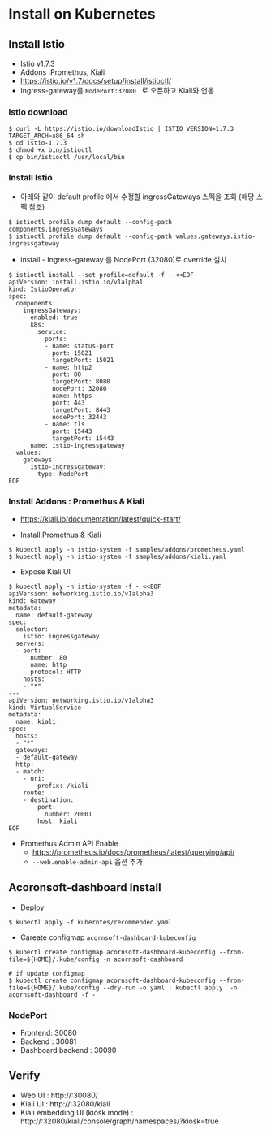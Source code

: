 # Install on Kubernetes


## Install Istio 

* Istio v1.7.3
* Addons :Promethus, Kiali
* https://istio.io/v1.7/docs/setup/install/istioctl/
* Ingress-gateway를 `NodePort:32080 ` 로 오픈하고 Kiali와 연동


### Istio download

```
$ curl -L https://istio.io/downloadIstio | ISTIO_VERSION=1.7.3 TARGET_ARCH=x86_64 sh -
$ cd istio-1.7.3
$ chmod +x bin/istioctl
$ cp bin/istioctl /usr/local/bin
```

### Install Istio

* 아래와 같이 default profile 에서 수정할 ingressGateways 스펙을 조회 (해당 스펙 참조)
```
$ istioctl profile dump default --config-path components.ingressGateways
$ istioctl profile dump default --config-path values.gateways.istio-ingressgateway
```

* install - Ingress-gateway 를 NodePort (32080)로  override 설치

```
$ istioctl install --set profile=default -f - <<EOF
apiVersion: install.istio.io/v1alpha1
kind: IstioOperator
spec:
  components:
    ingressGateways:
    - enabled: true
      k8s:
        service:
          ports:
          - name: status-port
            port: 15021
            targetPort: 15021
          - name: http2
            port: 80
            targetPort: 8080
            nodePort: 32080
          - name: https
            port: 443
            targetPort: 8443
            nodePort: 32443
          - name: tls
            port: 15443
            targetPort: 15443
      name: istio-ingressgateway
  values:
    gateways:
      istio-ingressgateway:
        type: NodePort
EOF
```


### Install Addons : Promethus & Kiali
* https://kiali.io/documentation/latest/quick-start/

* Install Promethus & Kiali 
```
$ kubectl apply -n istio-system -f samples/addons/prometheus.yaml
$ kubectl apply -n istio-system -f samples/addons/kiali.yaml
```

* Expose Kiali UI
```
$ kubectl apply -n istio-system -f - <<EOF
apiVersion: networking.istio.io/v1alpha3
kind: Gateway
metadata:
  name: default-gateway
spec:
  selector:
    istio: ingressgateway
  servers:
  - port:
      number: 80
      name: http
      protocol: HTTP
    hosts:
    - "*"
---
apiVersion: networking.istio.io/v1alpha3
kind: VirtualService
metadata:
  name: kiali
spec:
  hosts:
  - "*"
  gateways:
  - default-gateway
  http:
  - match:
    - uri:
        prefix: /kiali
    route:
    - destination:
        port:
          number: 20001
        host: kiali
EOF
```

* Promethus Admin API Enable
  * https://prometheus.io/docs/prometheus/latest/querying/api/
  * `--web.enable-admin-api` 옵션 추가


## Acoronsoft-dashboard Install

* Deploy

```
$ kubectl apply -f kuberntes/recommended.yaml
```

* Careate configmap `acornsoft-dashboard-kubeconfig`

```
$ kubectl create configmap acornsoft-dashboard-kubeconfig --from-file=${HOME}/.kube/config -n acornsoft-dashboard

# if update configmap
$ kubectl create configmap acornsoft-dashboard-kubeconfig --from-file=${HOME}/.kube/config --dry-run -o yaml | kubectl apply  -n acornsoft-dashboard -f -
```

### NodePort
* Frontend: 30080
* Backend : 30081
* Dashboard backend : 30090


## Verify

* Web UI : http://<server>:30080/
* Kiali UI : http://<server>:32080/kiali
* Kiali embedding UI (kiosk mode) : http://<server>:32080/kiali/console/graph/namespaces/?kiosk=true

